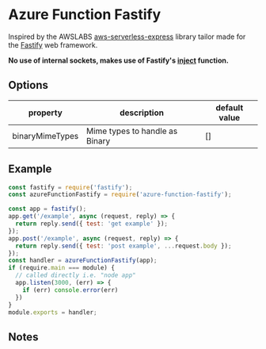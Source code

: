 # Azure Function Fastify

Inspired by the AWSLABS [aws-serverless-express](https://github.com/awslabs/aws-serverless-express) library tailor made for the [Fastify](https://www.fastify.io/) web framework.

**No use of internal sockets, makes use of Fastify's [inject](https://www.fastify.io/docs/latest/Testing/#testing-with-http-injection) function.**

## Options

| property        | description                    | default value |
| --------------- | ------------------------------ | ------------- |
| binaryMimeTypes | Mime types to handle as Binary | []            |

## Example

```js
const fastify = require('fastify');
const azureFunctionFastify = require('azure-function-fastify');

const app = fastify();
app.get('/example', async (request, reply) => {
  return reply.send({ test: 'get example' });
});
app.post('/example', async (request, reply) => {
  return reply.send({ test: 'post example', ...request.body });
});
const handler = azureFunctionFastify(app);
if (require.main === module) {
  // called directly i.e. "node app"
  app.listen(3000, (err) => {
    if (err) console.error(err)
  })
}
module.exports = handler;
```

## Notes
